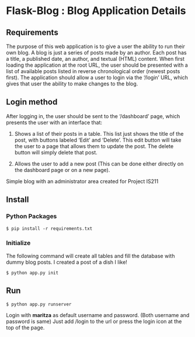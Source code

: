 

# Flask-Blog : Blog Application Details


## Requirements 

The purpose of this web application is to give a user the ability to run their own blog. A blog is just a series of posts made by an author. Each post has a title, a published date, an author, and textual (HTML) content. When first loading the application at the root URL, the user should be presented with a list of available posts listed in reverse chronological order (newest posts first). The application should allow a user to login via the ‘/login’ URL, which gives that user the ability to make changes to the blog.

## Login method


After logging in, the user should be sent to the ‘/dashboard’ page, which presents the user with an interface that:
1. Shows a list of their posts in a table. This list just shows the title of the post, with buttons labeled ‘Edit’ and ‘Delete’. This edit button will take the user to a page that allows them to update the post. The delete button will simply delete that post.

2. Allows the user to add a new post (This can be done either directly on the dashboard page or on a new page).



Simple blog with an administrator area created for Project IS211



## Install


### Python Packages


    $ pip install -r requirements.txt

### Initialize

The following command will create all tables and fill the database with dummy
blog posts. I created a post of a dish I like!

    $ python app.py init


## Run

    $ python app.py runserver

Login with **maritza** as default username and password. (Both username and password is same) Just add /login to the
url or press the login icon at the top of the page.
